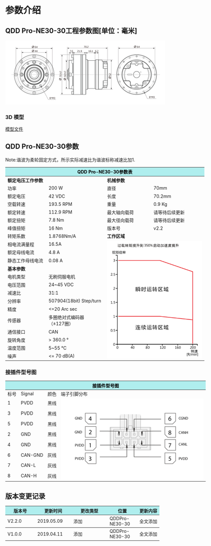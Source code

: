 # 参数介绍 
## QDD Pro-NE30-30工程参数图[单位：毫米]
![QDD Pro-NE30-30](  ../img/Qddpro_NE30三视图.png   )
### 3D 模型
[模型文件]( ../img/QDD_Pro-NE30-30-70_v2_2.step.zip )

## QDD Pro-NE30-30参数

Note:谐波为柔轮固定方式，所示实际减速比为谐波标称减速比加1.

<table style="width:700px"><thead><tr><th colspan="4" style="background: PaleTurquoise; color: black;">QDD Pro-NE30-30参数表</th></tr></thead><tbody><tr><td colspan="2" width=50%><b>额定电压工作参数</b></td><td colspan="2" width=50%><b>机械参数</b></td></tr><tr><td>功率</td><td>200 W</td><td>直径</td><td>70mm</td></tr><tr><td>额定电压</td><td>42 VDC</td><td>长度</td><td>70.2mm</td></tr><tr><td>空载转速</td><td>193.5 RPM</td><td>重量</td><td>0.9 Kg</td></tr><tr><td>额定转速</td><td>112.9 RPM</td><td>最大轴向载荷</td><td>请等待后续更新</td></tr><tr><td>额定扭矩</td><td>7.8 Nm</td><td>最大径向载荷</td><td>请等待后续更新</td></tr><tr><td>峰值扭矩</td><td>16 Nm</td><td>版本号</td><td>v2.2</td></tr><tr><td>转矩系数</td><td>1.8768Nm/A</td><td colspan="2"> <b>工作区域</b></tr><tr><td>相电流满量程</td><td>16.5A</td><td colspan="2" rowspan="15"><img src="../img/QddPro-NE30-30曲线.png" style="width:300px"></td></tr><tr><td>额定母线电流</td><td>4.8 A</td></tr><tr><td>静态工作母线电流</td><td>0.08 A</td></tr><tr><td colspan="2"><b>基本参数</b></td></tr><tr><td>电机类型</td><td>无刷伺服电机</td></tr><tr><td>电压范围</td><td>24~45 VDC</td></tr><tr><td>减速比</td><td>31:1</td></tr><tr><td>分辨率</td><td>507904(18bit) Step/turn</td></tr><tr><td>精度</td><td><=20 Arc sec</td></tr><tr><td>传感器</td><td>多圈绝对式编码器</br>（±127圈）</td></tr><tr><td>通信接口</td><td>CAN</td></tr><tr><td>旋转角度</td><td>> 360.0 °</td></tr><tr><td>温度范围</td><td>5~55 °C</td></tr><tr><td>噪声</td><td><= 70 dB(A)</td></tr></tbody></table>


### 接插件型号图
<table class="tableizer-table" style="width:700px">
<thead><tr class="tableizer-firstrow"><th colspan="4" style="background: PaleTurquoise; color: black;">接插件型号图</th></tr></thead><tbody><tr><td>标号</td><td>Signal</td><td>颜色</td><td >端子引脚分布</td></tr><tr><td>1</td><td>PVDD</td><td>黑线</td><td rowspan="9"><img src="../img/配线2-2.png" style="width:450px"></td></tr><tr><td>3</td><td>PVDD</td><td>黑线</td></tr><tr><td>5</td><td>PVDD</td><td>黑线</td></tr><tr><td>2</td><td>GND</td><td>黑线</td></tr><tr><td>4</td><td>GND</td><td>黑线</td></tr><tr><td>6</td><td>CAN-GND</td><td>灰线</td></tr><tr><td>7</td><td>CAN-L</td><td>灰线</td></tr><tr><td>8</td><td>CAN-H</td><td>灰线</td></tr></tbody></table>



## 版本变更记录


<table style="width:600px"><thead><tr style="background:PaleTurquoise"><th style="width:80px">版本号</th><th style="width:100px">更新时间</th><th style="width:100px">更改类型</th><th style="width:80px">位置</th><th>更新内容</th></tr></thead><tbody><tr><td>V2.2.0</td><td>2019.05.09</td><td>添加</td><td>QDDPro-NE30-30</td><td>全文添加</th></tr></thead><tbody><tr><td>V1.0.0</td><td>2019.04.11</td><td>添加</td><td>QDDPro-NE30-30</td><td>全文添加</td></tbody></table>
